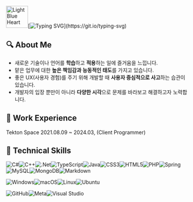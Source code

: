 <img src="https://raw.githubusercontent.com/Tarikul-Islam-Anik/Animated-Fluent-Emojis/master/Emojis/Smilies/Light%20Blue%20Heart.png" alt="Light Blue Heart" width="60" height="60" />[![Typing SVG](https://readme-typing-svg.demolab.com?font=Fira+Code&weight=600&size=50&pause=1000&color=BC37F7&width=800&height=180&lines=Hi!+I'm+Goeun+Park.)](https://git.io/typing-svg)

## 🔍 About Me

- 새로운 기술이나 언어를 **학습**하고 **적용**하는 일에 즐거움을 느낍니다.
- 맡은 업무에 대한 **높은 책임감과 능동적인 태도**를 가지고 있습니다.
- 좋은 UX(사용자 경험)를 주기 위해 개발할 때 **사용자 중심적으로 사고**하는 습관이 있습니다.
- 개발자의 입장 뿐만이 아니라 **다양한 시각**으로 문제를 바라보고 해결하고자 노력합니다.

## 🏢 Work Experience

Tekton Space 2021.08.09 ~ 2024.03, (Client Programmer)

## 🔧 Technical Skills

![C#](https://img.shields.io/badge/c%23-%23239120.svg?style=for-the-badge&logo=csharp&logoColor=white)![C++](https://img.shields.io/badge/c++-%2300599C.svg?style=for-the-badge&logo=c%2B%2B&logoColor=white)![.Net](https://img.shields.io/badge/.NET-5C2D91?style=for-the-badge&logo=.net&logoColor=white)![TypeScript](https://img.shields.io/badge/typescript-%23007ACC.svg?style=for-the-badge&logo=typescript&logoColor=white)![Java](https://img.shields.io/badge/java-%23ED8B00.svg?style=for-the-badge&logo=openjdk&logoColor=white)![CSS3](https://img.shields.io/badge/css3-%231572B6.svg?style=for-the-badge&logo=css3&logoColor=white)![HTML5](https://img.shields.io/badge/html5-%23E34F26.svg?style=for-the-badge&logo=html5&logoColor=white)![PHP](https://img.shields.io/badge/php-%23777BB4.svg?style=for-the-badge&logo=php&logoColor=white)![Spring](https://img.shields.io/badge/spring-%236DB33F.svg?style=for-the-badge&logo=spring&logoColor=white)![MySQL](https://img.shields.io/badge/mysql-4479A1.svg?style=for-the-badge&logo=mysql&logoColor=white)![MongoDB](https://img.shields.io/badge/MongoDB-%234ea94b.svg?style=for-the-badge&logo=mongodb&logoColor=white)![Markdown](https://img.shields.io/badge/markdown-%23000000.svg?style=for-the-badge&logo=markdown&logoColor=white)

![Windows](https://img.shields.io/badge/Windows-0078D6?style=for-the-badge&logo=windows&logoColor=white)![macOS](https://img.shields.io/badge/mac%20os-000000?style=for-the-badge&logo=macos&logoColor=F0F0F0)![Linux](https://img.shields.io/badge/Linux-FCC624?style=for-the-badge&logo=linux&logoColor=black)![Ubuntu](https://img.shields.io/badge/Ubuntu-E95420?style=for-the-badge&logo=ubuntu&logoColor=white)

![GitHub](https://img.shields.io/badge/github-%23121011.svg?style=for-the-badge&logo=github&logoColor=white)![Meta](https://img.shields.io/badge/Meta-%230467DF.svg?style=for-the-badge&logo=Meta&logoColor=white)![Visual Studio](https://img.shields.io/badge/Visual%20Studio-5C2D91.svg?style=for-the-badge&logo=visual-studio&logoColor=white)
